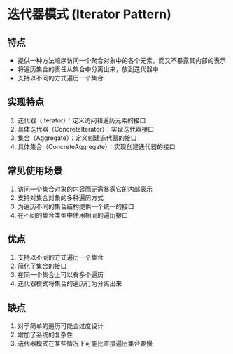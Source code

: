 # 迭代器模式 (Iterator Pattern)

## 特点
- 提供一种方法顺序访问一个聚合对象中的各个元素，而又不暴露其内部的表示
- 将遍历集合的责任从集合中分离出来，放到迭代器中
- 支持以不同的方式遍历一个集合

## 实现特点
1. 迭代器（Iterator）：定义访问和遍历元素的接口
2. 具体迭代器（ConcreteIterator）：实现迭代器接口
3. 集合（Aggregate）：定义创建迭代器的接口
4. 具体集合（ConcreteAggregate）：实现创建迭代器的接口

## 常见使用场景
1. 访问一个集合对象的内容而无需暴露它的内部表示
2. 支持对集合对象的多种遍历方式
3. 为遍历不同的集合结构提供一个统一的接口
4. 在不同的集合类型中使用相同的遍历接口

## 优点
1. 支持以不同的方式遍历一个集合
2. 简化了集合的接口
3. 在同一个集合上可以有多个遍历
4. 迭代器模式将集合的遍历行为分离出来

## 缺点
1. 对于简单的遍历可能会过度设计
2. 增加了系统的复杂性
3. 迭代器模式在某些情况下可能比直接遍历集合要慢 